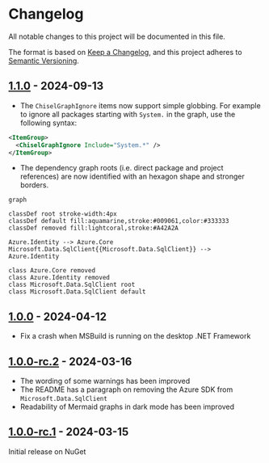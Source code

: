 # Changelog

All notable changes to this project will be documented in this file.

The format is based on [Keep a Changelog](https://keepachangelog.com/en/1.0.0/), and this project adheres to [Semantic Versioning](https://semver.org/spec/v2.0.0.html).

## [1.1.0][1.1.0] - 2024-09-13

* The `ChiselGraphIgnore` items now support simple globbing. For example to ignore all packages starting with `System.` in the graph, use the following syntax:

```xml
<ItemGroup>
  <ChiselGraphIgnore Include="System.*" />
</ItemGroup>
```

* The dependency graph roots (i.e. direct package and project references) are now identified with an hexagon shape and stronger borders.

```mermaid
graph

classDef root stroke-width:4px
classDef default fill:aquamarine,stroke:#009061,color:#333333
classDef removed fill:lightcoral,stroke:#A42A2A

Azure.Identity --> Azure.Core
Microsoft.Data.SqlClient{{Microsoft.Data.SqlClient}} --> Azure.Identity

class Azure.Core removed
class Azure.Identity removed
class Microsoft.Data.SqlClient root
class Microsoft.Data.SqlClient default
```

## [1.0.0][1.0.0] - 2024-04-12

* Fix a crash when MSBuild is running on the desktop .NET Framework

## [1.0.0-rc.2][1.0.0-rc.2] - 2024-03-16

* The wording of some warnings has been improved
* The README has a paragraph on removing the Azure SDK from `Microsoft.Data.SqlClient`
* Readability of Mermaid graphs in dark mode has been improved

## [1.0.0-rc.1][1.0.0-rc.1] - 2024-03-15

Initial release on NuGet

[1.1.0]: https://github.com/0xced/Chisel/compare/1.0.0...1.1.0
[1.0.0]: https://github.com/0xced/Chisel/compare/1.0.0-rc.2...1.0.0
[1.0.0-rc.2]: https://github.com/0xced/Chisel/compare/1.0.0-rc.1...1.0.0-rc.2
[1.0.0-rc.1]: https://github.com/0xced/Chisel/releases/tag/1.0.0-rc.1
